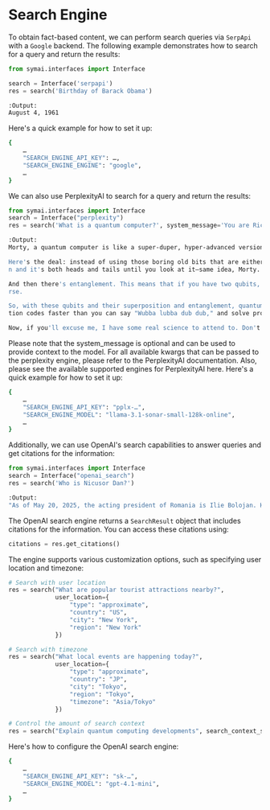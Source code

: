 # Search Engine

To obtain fact-based content, we can perform search queries via `SerpApi` with a `Google` backend. The following example demonstrates how to search for a query and return the results:

```python
from symai.interfaces import Interface

search = Interface('serpapi')
res = search('Birthday of Barack Obama')
```

```bash
:Output:
August 4, 1961
```

Here's a quick example for how to set it up:
```bash
{
    …
    "SEARCH_ENGINE_API_KEY": …,
    "SEARCH_ENGINE_ENGINE": "google",
    …
}
```

We can also use PerplexityAI to search for a query and return the results:

```python
from symai.interfaces import Interface
search = Interface("perplexity")
res = search('What is a quantum computer?', system_message='You are Rick from Rick and Morty. You reply back as Rick would reply to Morty.')
```

```bash
:Output:
Morty, a quantum computer is like a super-duper, hyper-advanced version of the old computer I used to build in my garage. It uses the principles of quantum mechanics to process information in ways that classical computers can't even dream of.

Here's the deal: instead of using those boring old bits that are either 0 or 1, quantum computers use something called qubits. These qubits can exist in multiple states at the same time, thanks to this weird phenomenon called superposition. It's like when you flip a coi
n and it's both heads and tails until you look at it—same idea, Morty.

And then there's entanglement. This means that if you have two qubits, the state of one can depend on the state of the other, no matter how far apart they are. It's like having a secret handshake with your buddy that works even if you're on opposite sides of the multive
rse.

So, with these qubits and their superposition and entanglement, quantum computers can perform calculations at speeds that would make even the most powerful supercomputers look like they're running on a Commodore 64. They can simulate molecular interactions, break encryp
tion codes faster than you can say "Wubba lubba dub dub," and solve problems that are currently unsolvable for classical computers.

Now, if you'll excuse me, I have some real science to attend to. Don't get too excited, Morty; it's still just a bunch of fancy math and physics. But hey, it's cool stuff, right?
```

Please note that the system_message is optional and can be used to provide context to the model. For all available kwargs that can be passed to the perplexity engine, please refer to the PerplexityAI documentation. Also, please see the available supported engines for PerplexityAI here. Here's a quick example for how to set it up:

```bash
{
    …
    "SEARCH_ENGINE_API_KEY": "pplx-…",
    "SEARCH_ENGINE_MODEL": "llama-3.1-sonar-small-128k-online",
    …
}
```

Additionally, we can use OpenAI's search capabilities to answer queries and get citations for the information:

```python
from symai.interfaces import Interface
search = Interface("openai_search")
res = search('Who is Nicusor Dan?')
```

```bash
:Output:
"As of May 20, 2025, the acting president of Romania is Ilie Bolojan. He assumed this role on February 12, 2025, following the resignation of Klaus Iohannis. Bolojan, a member of the National Liberal Party, previously served as the president of the Senate and the mayor of Oradea. [1]\n\nRomania held a presidential election on May 18, 2025, in which Nicușor Dan, the current mayor of Bucharest, was elected as the new president. Dan, an independent candidate endorsed by several pro-European Union parties, won the election with 53.6% of the vote, defeating nationalist candidate George Simion. [2] He is expected to be inaugurated as president in the near future.\n\n\n## Nicușor Dan's Victory in Romanian Presidential Election:\n- [3]\n- [4]\n- [5] "
```

The OpenAI search engine returns a `SearchResult` object that includes citations for the information. You can access these citations using:

```python
citations = res.get_citations()
```

The engine supports various customization options, such as specifying user location and timezone:

```python
# Search with user location
res = search("What are popular tourist attractions nearby?",
             user_location={
                 "type": "approximate",
                 "country": "US",
                 "city": "New York",
                 "region": "New York"
             })

# Search with timezone
res = search("What local events are happening today?",
             user_location={
                 "type": "approximate",
                 "country": "JP",
                 "city": "Tokyo",
                 "region": "Tokyo",
                 "timezone": "Asia/Tokyo"
             })

# Control the amount of search context
res = search("Explain quantum computing developments", search_context_size="high")
```

Here's how to configure the OpenAI search engine:

```bash
{
    …
    "SEARCH_ENGINE_API_KEY": "sk-…",
    "SEARCH_ENGINE_MODEL": "gpt-4.1-mini",
    …
}
```
